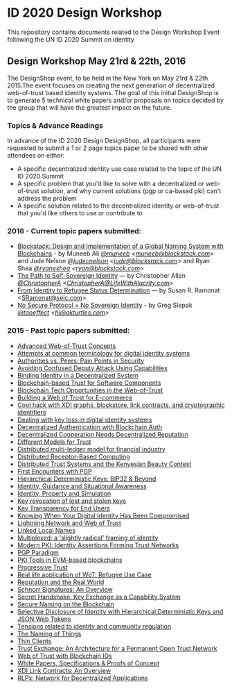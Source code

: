 # ID 2020 Design Workshop

This repository contains documents related to the Design Workshop Event following the UN ID 2020 Summit on identity

## Design Workshop May 21rd & 22th, 2016

The DesignShop event, to be held in the New York on May 21rd & 22th 2015.The event focuses on creating the next generation of decentralized web-of-trust based identity systems. The goal of this initial DesignShop is to generate 5 technical white papers and/or proposals on topics decided by the group that will have the greatest impact on the future.

### Topics & Advance Readings

In advance of the ID 2020 Design DesignShop, all participants were requested to submit a 1 or 2 page topics paper to be shared with other attendees on either:
* A specific decentralized identity use case related to the topic of the UN ID 2020 Summit
* A specific problem that you'd like to solve with a decentralized or web-of-trust solution, and why current solutions (pgp or ca-based pki) can't address the problem
* A specific solution related to the decentralized identity or web-of-trust that you'd like others to use or contribute to

### 2016 - Current topic papers submitted:

* [Blockstack: Design and Implementation of a Global Naming System with Blockchains](https://blockstack.org/blockstack.pdf) - by Muneeb Ali *[@muneeb](https://twitter.com/muneeb) \<muneeb@blockstack.com\>* and Jude Nelson *[@judecnelson](https://twitter.com/judecnelson) \<jude@blockstack.com\>* and Ryan Shea *[@ryaneshea](https://twitter.com/ryaneshea) \<ryan@blockstack.com\>*
* [The Path to Self-Sovereign Identity](topics-and-advance-readings/the-path-to-self-sovereign-identity.md) — by Christopher Allen *[@ChristopherA](https://twitter.com/ChristopherA) \<ChristopherA@LifeWithAlacrity.com\>*
* [From Identity to Refugee Status Determination](topics-and-advance-readings/identity_to_refugee_status_determination.md) — by Susan R. Ramonat  \<SRamonat@seic.com\>
* [No Secure Protocol = No Sovereign Identity](topics-and-advance-readings/no-secure-protocol-equals-no-sovereign-identity.md) - by Greg Slepak *[@taoeffect](https://twitter.com/taoeffect) \<hi@okturtles.com\>*

### 2015 - Past topic papers submitted:

* [Advanced Web-of-Trust Concepts](topics-and-advance-readings/advanced-web-of-trust-concepts.md)
* [Attempts at common terminology for digital identity systems](topics-and-advance-readings/shared_terminology_for_digital_identity_systems.md)
* [Authorities vs. Peers: Pain Points in Security](topics-and-advance-readings/authorities-vs-peers--pain-points-in-security.md)
* [Avoiding Confused Deputy Attack Using Capabilities](topics-and-advance-readings/AvoidingConfusedDeputyAttackUsingCapabilities.md)
* [Binding Identity in a Decentralized System](topics-and-advance-readings/binding-identity-in-decentralized-system.md)
* [Blockchain-based Trust for Software Components](topics-and-advance-readings/code-and-file-signing.adoc)
* [Blockchain Tech Opportunities in the Web-of-Trust](topics-and-advance-readings/blockchain-opportunities.txt)
* [Building a Web of Trust for E-commerce](topics-and-advance-readings/decentralized_e-commerce.md)
* [Cool hack with XDI graphs, blockstore, link contracts, and cryptographic identifiers](topics-and-advance-readings/cool-hack-xdi-blockstore-bip32.md)
* [Dealing with key loss in digital identity systems](topics-and-advance-readings/dealing_with_key_loss_in_digital_identity.md)
* [Decentralized Authentication with Blockchain Auth](topics-and-advance-readings/Decentralized-Authentication-with-Blockchain-Auth.md)
* [Decentralized Cooperation Needs Decentralized Reputation](topics-and-advance-readings/DecentralizedCooperationNeedsDecentralizedReputation.md)
* [Different Models for Trust](topics-and-advance-readings/different-models-for-trust.md)
* [Distributed multi-ledger model for financial industry](topics-and-advance-readings/DistributedMulti-ledgerModelForFinancialIndustry.md)
* [Distributed Receptor-Based Computing](topics-and-advance-readings/Distributed_Receptor-Based_Computing.md)
* [Distributed Trust Systems and the Kenyesian Beauty Contest](topics-and-advance-readings/Distributed-Trust-Systems-and-the-Kenyesian-Beauty-Contest.md)
* [First Encounters with PGP](topics-and-advance-readings/FirstEncountersWithPGP.md)
* [Hierarchical Deterministic Keys: BIP32 & Beyond](topics-and-advance-readings/hierarchical-deterministic-keys--bip32-and-beyond.md)
* [Identity, Guidance and Situational Awareness](topics-and-advance-readings/Identity_Guidance_and_Situational_Awareness.md)
* [Identity, Property and Simulation](topics-and-advance-readings/Identity-Property-Simulation.md)
* [Key revocation of lost and stolen keys](topics-and-advance-readings/Key-revokation-of-lost-and-stolen-keys.md)
* [Key Transparency for End Users](topics-and-advance-readings/key-transparency-for-end-users.md)
* [Knowing When Your Digital Identity Has Been Compromised](topics-and-advance-readings/knowing-when-your-identity-has-been-compromised.md)
* [Lightning Network and Web of Trust](topics-and-advance-readings/lightning-network-and-web-of-trust.md)
* [Linked Local Names](topics-and-advance-readings/linked-local-names.md)
* [Multiplexed: a 'slightly radical' framing of identity](multiplexed--a-slightly-radical-framing-of-identity.md)
* [Modern PKI: Identity Assertions Forming Trust Networks](topics-and-advance-readings/modern-pki-identity-assertions.md)
* [PGP Paradigm](topics-and-advance-readings/PGP-Paradigm.pdf)
* [PKI Tools in EVM-based blockchains](topics-and-advance-readings/pki_tools_in_evm_blockchains.md)
* [Progressive Trust](topics-and-advance-readings/progressive-trust.md)
* [Real life application of WoT: Refugee Use Case](topics-and-advance-readings/refugee-use-case.md)
* [Reputation and the Real World](topics-and-advance-readings/ReputationAndTheRealWorld.md)
* [Schnorr Signatures: An Overview](topics-and-advance-readings/Schnorr-Signatures--An-Overview.md)
* [Secret Handshake: Key Exchange as a Capability System](topics-and-advance-readings/key-exchange-as-capability-system.md)
* [Secure Naming on the Blockchain](topics-and-advance-readings/Secure-Naming-on-the-Blockchain.md)
* [Selective Disclosure of Identity with Hierarchical Deterministic Keys and JSON Web Tokens](topics-and-advance-readings/Selective-Disclosure-of-Identity.md)
* [Tensions related to identity and community regulation](topics-and-advance-readings/tensions-related-to-identity-and-community-regulation.md)
* [The Naming of Things](topics-and-advance-readings/The-Naming-of-Things.txt)
* [Thin Clients](topics-and-advance-readings/thin-clients.md)
* [Trust Exchange: An Architecture for a Permanent Open Trust Network](topics-and-advance-readings/Trust-Exchange-An-Architecture-for-a-Permanent-Open-Trust-Network.md)
* [Web of Trust with Blockchain IDs](topics-and-advance-readings/Web-of-Trust-with-Blockchain-IDs.md)
* [White Papers, Specifications & Proofs of Concept](topics-and-advance-readings/white-papers--specifications---and-proof-of-concept-code.md)
* [XDI Link Contracts: An Overview](topics-and-advance-readings/xdi-link-contracts.md)
* [RLPx: Network for Decentralized Applications](topics-and-advanced-readings/rlpx.md)
